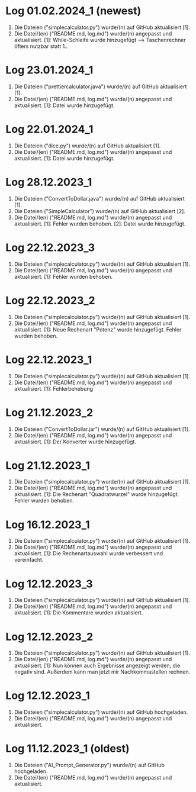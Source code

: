 # Log 01.02.2024_1 (newest)
1. Die Dateien ("simplecalculator.py") wurde/(n) auf GitHub aktualisiert [1].
3. Die Datei/(en) ("README.md, log.md") wurde/(n) angepasst und aktualisiert.
[1]: While-Schleife wurde hinzugefügt --> Taschenrechner öfters nutzbar statt 1..

# Log 23.01.2024_1
1. Die Dateien ("prettiercalculator.java") wurde/(n) auf GitHub aktualisiert [1].
3. Die Datei/(en) ("README.md, log.md") wurde/(n) angepasst und aktualisiert.
[1]: Datei wurde hinzugefügt.

# Log 22.01.2024_1
1. Die Dateien ("dice.py") wurde/(n) auf GitHub aktualisiert [1].
3. Die Datei/(en) ("README.md, log.md") wurde/(n) angepasst und aktualisiert.
[1]: Datei wurde hinzugefügt.

# Log 28.12.2023_1
1. Die Dateien ("ConvertToDollar.java") wurde/(n) auf GitHub aktualisiert [1].
2. Die Dateien ("SimpleCalculator") wurde/(n) auf GitHub aktualisiert [2].
3. Die Datei/(en) ("README.md, log.md") wurde/(n) angepasst und aktualisiert.
[1]: Fehler wurden behoben.
[2]: Datei wurde hinzugefügt.

# Log 22.12.2023_3 
1. Die Dateien ("simplecalculator.py") wurde/(n) auf GitHub aktualisiert [1].
2. Die Datei/(en) ("README.md, log.md") wurde/(n) angepasst und aktualisiert.
[1]: Fehler wurden behoben.

# Log 22.12.2023_2 
1. Die Dateien ("simplecalculator.py") wurde/(n) auf GitHub aktualisiert [1].
2. Die Datei/(en) ("README.md, log.md") wurde/(n) angepasst und aktualisiert.
[1]: Neue Rechenart "Potenz" wurde hinzugefügt. Fehler wurden behoben.

# Log 22.12.2023_1 
1. Die Dateien ("simplecalculator.py") wurde/(n) auf GitHub aktualisiert [1].
2. Die Datei/(en) ("README.md, log.md") wurde/(n) angepasst und aktualisiert.
[1]: Fehlerbehebung

# Log 21.12.2023_2 
1. Die Dateien ("ConvertToDollar.jar") wurde/(n) auf GitHub aktualisiert [1].
2. Die Datei/(en) ("README.md, log.md") wurde/(n) angepasst und aktualisiert.
[1]: Der Konverter wurde hinzugefügt.

# Log 21.12.2023_1 
1. Die Dateien ("simplecalculator.py") wurde/(n) auf GitHub aktualisiert [1].
2. Die Datei/(en) ("README.md, log.md") wurde/(n) angepasst und aktualisiert.
[1]: Die Rechenart "Quadratwurzel" wurde hinzugefügt. Fehler wurden behoben.

# Log 16.12.2023_1 
1. Die Dateien ("simplecalculator.py") wurde/(n) auf GitHub aktualisiert [1].
2. Die Datei/(en) ("README.md, log.md") wurde/(n) angepasst und aktualisiert.
[1]: Die Rechenartauswahl wurde verbessert und vereinfacht.

# Log 12.12.2023_3 
1. Die Dateien ("simplecalculator.py") wurde/(n) auf GitHub aktualisiert [1].
2. Die Datei/(en) ("README.md, log.md") wurde/(n) angepasst und aktualisiert.
[1]: Die Kommentare wurden aktualisiert.

# Log 12.12.2023_2 
1. Die Dateien ("simplecalculator.py") wurde/(n) auf GitHub aktualisiert [1].
2. Die Datei/(en) ("README.md, log.md") wurde/(n) angepasst und aktualisiert.
[1]: Nun können auch Ergebnisse angezeigt werden, die negativ sind.
Außerdem kann man jetzt mir Nachkommastellen rechnen.

# Log 12.12.2023_1
1. Die Dateien ("simplecalculator.py") wurde/(n) auf GitHub hochgeladen.
2. Die Datei/(en) ("README.md, log.md") wurde/(n) angepasst und aktualisiert.

# Log 11.12.2023_1 (oldest)
1. Die Dateien ("AI_Prompt_Generator.py") wurde/(n) auf GitHub hochgeladen.
2. Die Datei/(en) ("README.md, log.md") wurde/(n) angepasst und aktualisiert.
